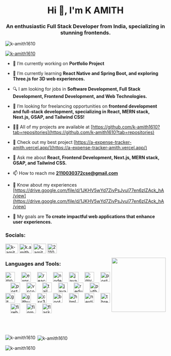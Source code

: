 <h1 align="center">Hi 👋, I'm K AMITH</h1>
<h3 align="center">An enthusiastic Full Stack Developer from India, specializing in stunning frontends.</h3>

<p align="left"> <img src="https://komarev.com/ghpvc/?username=k-amith1610&label=Profile%20views&color=0e75b6&style=flat" alt="k-amith1610" /> </p>

<p align="left"> <a href="https://github.com/ryo-ma/github-profile-trophy"><img src="https://github-profile-trophy.vercel.app/?username=k-amith1610&theme=darkhub" alt="k-amith1610" /></a> </p>


- 🔭 I’m currently working on **Portfolio Project**

- 🌱 I’m currently learning **React Native and Spring Boot, and exploring Three.js for 3D web experiences.**

- 🔍 I am looking for jobs in **Software Development, Full Stack Development, Frontend Development, and Web Technologies.**

- 🤝 I’m looking for freelancing opportunities on **frontend development and full-stack development, specializing in React, MERN stack, Next.js, GSAP, and Tailwind CSS!**

- 👨‍💻 All of my projects are available at [https://github.com/k-amith1610?tab=repositories](https://github.com/k-amith1610?tab=repositories)

- 🌟 Check out my best project [https://a-expense-tracker-amith.vercel.app/](https://a-expense-tracker-amith.vercel.app/)

- 💬 Ask me about **React, Frontend Development, Next.js, MERN stack, GSAP, and Tailwind CSS.**

- 📫 How to reach me **2110030372cse@gmail.com**

- 📄 Know about my experiences [https://drive.google.com/file/d/1JKHV5wYd7ZivPsJvuI77en6zIZAck_hA/view](https://drive.google.com/file/d/1JKHV5wYd7ZivPsJvuI77en6zIZAck_hA/view)

- 🎯 My goals are **To create impactful web applications that enhance user experiences.**



<h3 align="left">Socials:</h3>
<p align="left">
<a href="https://linkedin.com/in/k-amith-a11144227" target="blank"><img align="center" src="https://raw.githubusercontent.com/rahuldkjain/github-profile-readme-generator/master/src/images/icons/Social/linked-in-alt.svg" alt="k-amith-a11144227" height="30" width="40" /></a>
<a href="https://instagram.com/k.amith7" target="blank"><img align="center" src="https://raw.githubusercontent.com/rahuldkjain/github-profile-readme-generator/master/src/images/icons/Social/instagram.svg" alt="k.amith7" height="30" width="40" /></a>
<a href="https://www.leetcode.com/k_amith1610" target="blank"><img align="center" src="https://raw.githubusercontent.com/rahuldkjain/github-profile-readme-generator/master/src/images/icons/Social/leet-code.svg" alt="k_amith1610" height="30" width="40" /></a>
<a href="mailto:2110030372cse@gmail.com" target="blank">
  <img align="center" src="https://static.vecteezy.com/system/resources/previews/020/964/377/non_2x/gmail-mail-icon-for-web-design-free-png.png" alt="2110030372cse@gmail.com" height="30" width="30" />
</a>
</p>

<img align="right" height="170" src="https://img.etimg.com/thumb/width-1200,height-900,imgsize-638053,resizemode-75,msid-84146083/prime/technology-and-startups/booting-up-developer-economy-how-tech-startups-are-helping-coders-build-and-test-software-faster.jpg"  />



<h3 align="left">Languages and Tools:</h3>
<div align="left">
  <img src="https://skillicons.dev/icons?i=mongodb" height="30" alt="mongodb logo"  />
  <img width="12" />
  <img src="https://skillicons.dev/icons?i=express" height="30" alt="express logo"  />
  <img width="12" />
  <img src="https://skillicons.dev/icons?i=react" height="30" alt="react logo"  />
  <img width="12" />
  <img src="https://skillicons.dev/icons?i=nodejs" height="30" alt="nodejs logo"  />
  <img width="12" />
  <img src="https://skillicons.dev/icons?i=js" height="30" alt="javascript logo"  />
  <img width="12" />
  <img src="https://skillicons.dev/icons?i=mysql" height="30" alt="mysql logo"  />
  <img width="12" />
  <img src="https://skillicons.dev/icons?i=postgres" height="30" alt="postgresql logo"  />
  <img width="12" />
  <img src="https://skillicons.dev/icons?i=postman" height="30" alt="postman logo"  />
  <img width="12" />
  <img src="https://skillicons.dev/icons?i=vscode" height="30" alt="vscode logo"  />
  <img width="12" />
  <img src="https://skillicons.dev/icons?i=tailwind" height="30" alt="tailwindcss logo"  />
  <img width="12" />
  <img src="https://skillicons.dev/icons?i=java" height="30" alt="java logo"  />
  <img width="12" />
  <img src="https://skillicons.dev/icons?i=redux" height="30" alt="redux logo"  />
  <img width="12" />
  <img src="https://skillicons.dev/icons?i=py" height="30" alt="python logo"  />
  <img width="12" />
  <img src="https://skillicons.dev/icons?i=git" height="30" alt="git logo"  />
  <img width="12" />
  <img src="https://skillicons.dev/icons?i=github" height="30" alt="github logo"  />
  <img width="12" />
  <img src="https://skillicons.dev/icons?i=css" height="30" alt="css3 logo"  />
  <img width="12" />
  <img src="https://skillicons.dev/icons?i=bootstrap" height="30" alt="bootstrap logo"  />
  <img width="12" />
  <img src="https://skillicons.dev/icons?i=html" height="30" alt="html5 logo"  />
  <img width="12" />
  <img src="https://skillicons.dev/icons?i=nextjs" height="30" alt="nextjs logo"  />
  <img width="12" />
  <img src="https://skillicons.dev/icons?i=threejs" height="30" alt="threejs logo"  />
  <img width="12" />
  <img src="https://skillicons.dev/icons?i=firebase" height="30" alt="firebase logo"  />
  <img width="12" />
  <img src="https://skillicons.dev/icons?i=figma" height="30" alt="figma logo"  />
  <img width="12" />
  <img src="https://skillicons.dev/icons?i=flask" height="30" alt="flask logo"  />
</div>
<br> <br> <br>


<p><img align="left" src="https://github-readme-stats.vercel.app/api/top-langs?username=k-amith1610&show_icons=true&locale=en&layout=compact&theme=tokyonight" alt="k-amith1610" /></p>

<p>&nbsp;<img align="center" src="https://github-readme-stats.vercel.app/api?username=k-amith1610&show_icons=true&locale=en&theme=tokyonight" alt="k-amith1610" /></p>

<p><img align="center" src="https://github-readme-streak-stats.herokuapp.com/?user=k-amith1610&theme=tokyonight" alt="k-amith1610" /></p>
